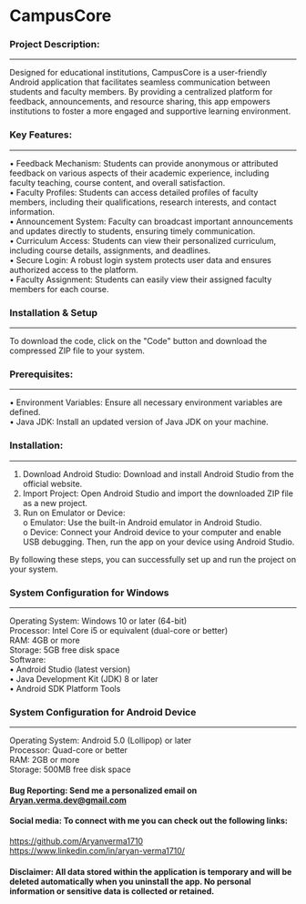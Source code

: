 # CampusCore <br>


### Project Description: <br>
------------------------

Designed for educational institutions, CampusCore is a user-friendly Android application that facilitates seamless communication between students and faculty members. By providing a centralized platform for feedback, announcements, and resource sharing, this app empowers institutions to foster a more engaged and supportive learning environment. <br>

### Key Features: <br>
---------------
•	Feedback Mechanism: Students can provide anonymous or attributed feedback on various aspects of their academic experience, including faculty teaching, course content, and overall satisfaction. <br>
•	Faculty Profiles: Students can access detailed profiles of faculty members, including their qualifications, research interests, and contact information. <br>
•	Announcement System: Faculty can broadcast important announcements and updates directly to students, ensuring timely communication. <br>
•	Curriculum Access: Students can view their personalized curriculum, including course details, assignments, and deadlines. <br>
•	Secure Login: A robust login system protects user data and ensures authorized access to the platform. <br>
•	Faculty Assignment: Students can easily view their assigned faculty members for each course. <br>

### Installation & Setup <br>
----------------------
To download the code, click on the "Code" button and download the compressed ZIP file to your system. <br>

### Prerequisites: <br>
----------------
•	Environment Variables: Ensure all necessary environment variables are defined. <br>
•	Java JDK: Install an updated version of Java JDK on your machine. <br>

### Installation: <br>
---------------
1.	Download Android Studio: Download and install Android Studio from the official website. <br>
2.	Import Project: Open Android Studio and import the downloaded ZIP file as a new project. <br>
3.	Run on Emulator or Device:  <br>
o	Emulator: Use the built-in Android emulator in Android Studio. <br>
o	Device: Connect your Android device to your computer and enable USB debugging. Then, run the app on your device using Android Studio. <br>

By following these steps, you can successfully set up and run the project on your system. <br>


### System Configuration for Windows <br>
----------------------------------
Operating System: Windows 10 or later (64-bit) <br>
Processor: Intel Core i5 or equivalent (dual-core or better) <br>
RAM: 4GB or more <br>
Storage: 5GB free disk space <br>
Software: <br>
•	Android Studio (latest version) <br>
•	Java Development Kit (JDK) 8 or later <br>
•	Android SDK Platform Tools <br>

### System Configuration for Android Device <br>
---------------------------------------
Operating System: Android 5.0 (Lollipop) or later <br>
Processor: Quad-core or better <br>
RAM: 2GB or more <br>
Storage: 500MB free disk space <br>

#### Bug Reporting: Send me a personalized email on Aryan.verma.dev@gmail.com <br>

#### Social media: To connect with me you can check out the following links: <br>

https://github.com/Aryanverma1710 <br>
https://www.linkedin.com/in/aryan-verma1710/ <br>

#### Disclaimer: All data stored within the application is temporary and will be deleted automatically when you uninstall the app. No personal information or sensitive data is collected or retained.

